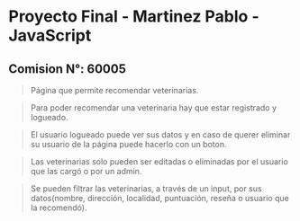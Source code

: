 # Proyecto Final - Martinez Pablo - JavaScript
## Comision N°: 60005

> Página que permite recomendar veterinarias.

> Para poder recomendar una veterinaria hay que estar registrado y logueado.

> El usuario logueado puede ver sus datos y en caso de querer eliminar su usuario de la página puede hacerlo con un boton.

> Las veterinarias solo pueden ser editadas o eliminadas por el usuario que las cargó o por un admin.

> Se pueden filtrar las veterinarias, a través de un input, por sus datos(nombre, dirección, localidad, puntuación, reseña o usuario que la recomendó).